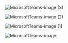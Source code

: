 
![MicrosoftTeams-image (3)](https://user-images.githubusercontent.com/60249265/142067629-b2ce9be0-103e-43c2-9bdb-9ac69ba9d456.png)

![MicrosoftTeams-image (2)](https://user-images.githubusercontent.com/60249265/142067648-a4b1202b-4049-4adf-8dda-bfa9ab8b9e74.png)

![MicrosoftTeams-image (1)](https://user-images.githubusercontent.com/60249265/142067661-069700e8-f3d3-4f6e-a383-01d33175e630.png)

![MicrosoftTeams-image](https://user-images.githubusercontent.com/60249265/142067675-6910e7fe-a2bf-4d73-bbd1-e887174380ed.png)
